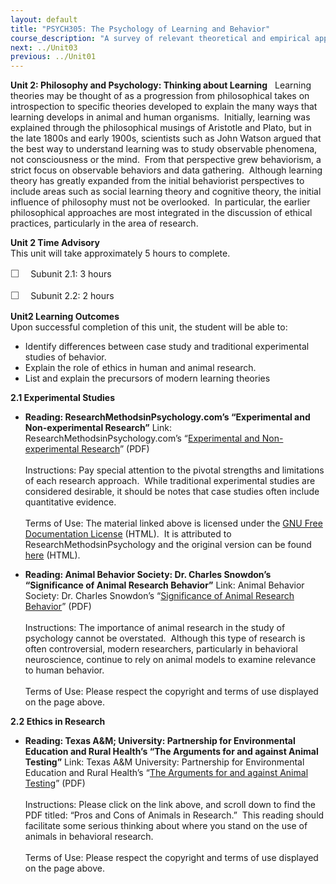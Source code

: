```yaml
---
layout: default
title: "PSYCH305: The Psychology of Learning and Behavior"
course_description: "A survey of relevant theoretical and empirical approaches within psychology as they relate to human learning and behavior."
next: ../Unit03
previous: ../Unit01
---
```

**Unit 2: Philosophy and Psychology: Thinking about Learning** <span
id="2"></span> 
Learning theories may be thought of as a progression from philosophical
takes on introspection to specific theories developed to explain the
many ways that learning develops in animal and human organisms. 
Initially, learning was explained through the philosophical musings of
Aristotle and Plato, but in the late 1800s and early 1900s, scientists
such as John Watson argued that the best way to understand learning was
to study observable phenomena, not consciousness or the mind.  From that
perspective grew behaviorism, a strict focus on observable behaviors and
data gathering.  Although learning theory has greatly expanded from the
initial behaviorist perspectives to include areas such as social
learning theory and cognitive theory, the initial influence of
philosophy must not be overlooked.  In particular, the earlier
philosophical approaches are most integrated in the discussion of
ethical practices, particularly in the area of research. 

**Unit 2 Time Advisory**  
This unit will take approximately 5 hours to complete.  
  
 <span
style="color: rgb(85, 85, 85); font-family: 'Myriad Pro', 'Gill Sans', 'Gill Sans MT', Calibri, sans-serif; font-size: 16px; line-height: 21px; text-align: left; -webkit-text-size-adjust: none; ">☐
   </span>Subunit 2.1: 3 hours  
  
 <span
style="color: rgb(85, 85, 85); font-family: 'Myriad Pro', 'Gill Sans', 'Gill Sans MT', Calibri, sans-serif; font-size: 16px; line-height: 21px; text-align: left; -webkit-text-size-adjust: none; ">☐
   </span>Subunit 2.2: 2 hours

**Unit2 Learning Outcomes**  
Upon successful completion of this unit, the student will be able to:  
  
-   <span dir="LTR">Identify differences between case study and
    traditional experimental studies of behavior.</span>
-   <span dir="LTR">Explain the role of ethics in human and animal
    research.</span>
-   <span dir="LTR">List and explain the precursors of modern learning
    theories</span>

**2.1 Experimental Studies** <span id="2.1"></span> 
-   **Reading: ResearchMethodsinPsychology.com’s “Experimental and
    Non-experimental Research”**
    Link: ResearchMethodsinPsychology.com’s “[Experimental and
    Non-experimental
    Research](https://resources.saylor.org/archived/wp-content/uploads/2012/01/PSYCH305-2.1.pdf)”
    (PDF)  
        
     Instructions: Pay special attention to the pivotal strengths and
    limitations of each research approach.  While traditional
    experimental studies are considered desirable, it should be notes
    that case studies often include quantitative evidence.  
        
     Terms of Use: The material linked above is licensed under
    the [GNU Free Documentation
    License](http://www.gnu.org/licenses/fdl.html) (HTML).  It is
    attributed to ResearchMethodsinPsychology and the original version
    can be found
    [here](http://www.researchmethodsinpsychology.com/wiki/index.php?title=Section_3.1:_Experimental_versus_non-experimental_research)
    (HTML).

-   **Reading: Animal Behavior Society: Dr. Charles Snowdon’s
    “Significance of Animal Research Behavior”**
    Link: Animal Behavior Society: Dr. Charles Snowdon’s “[Significance
    of Animal Research
    Behavior](http://academic.reed.edu/biology/professors/srenn/pages/teaching/2008_syllabus/2008_readings/1_Snowdon_2004.pdf)”
    (PDF)  
        
     Instructions: The importance of animal research in the study of
    psychology cannot be overstated.  Although this type of research is
    often controversial, modern researchers, particularly in behavioral
    neuroscience, continue to rely on animal models to examine relevance
    to human behavior.  
        
     Terms of Use: Please respect the copyright and terms of use
    displayed on the page above.

**2.2 Ethics in Research** <span id="2.2"></span> 
-   **Reading: Texas A&M; University: Partnership for Environmental
    Education and Rural Health’s “The Arguments for and against Animal
    Testing”**
    Link: Texas A&M University: Partnership for Environmental Education
    and Rural Health’s “[The Arguments for and against Animal
    Testing](http://peer.tamu.edu/VBB/Brochures.asp)” (PDF)  
        
     Instructions: Please click on the link above, and scroll down to
    find the PDF titled: “Pros and Cons of Animals in Research.”  This
    reading should facilitate some serious thinking about where you
    stand on the use of animals in behavioral research.  
        
     Terms of Use: Please respect the copyright and terms of use
    displayed on the page above.


